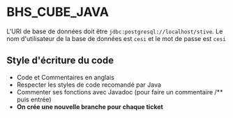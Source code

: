 # BHS_CUBE_JAVA

L'URI de base de données doit être `jdbc:postgresql://localhost/stive`.
Le nom d'utilisateur de la base de données est `cesi` et le mot de passe est `cesi`

## Style d'écriture du code
- Code et Commentaires en anglais
- Respecter les styles de code recomandé par Java
- Commenter ses fonctions avec Javadoc (pour faire un commentaire /** puis entrée)
- **On crée une nouvelle branche pour chaque ticket**

